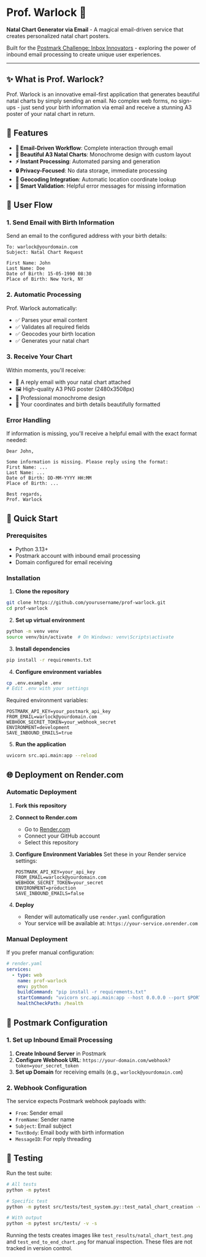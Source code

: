 # Prof. Warlock 🔮

**Natal Chart Generator via Email** - A magical email-driven service that creates personalized natal chart posters.

Built for the [Postmark Challenge: Inbox Innovators](https://postmarkapp.com/blog/announcing-the-postmark-challenge-inbox-innovators) - exploring the power of inbound email processing to create unique user experiences.

---

## ✨ What is Prof. Warlock?

Prof. Warlock is an innovative email-first application that generates beautiful natal charts by simply sending an email. No complex web forms, no sign-ups - just send your birth information via email and receive a stunning A3 poster of your natal chart in return.

## 🌟 Features

- **📧 Email-Driven Workflow**: Complete interaction through email
- **🎨 Beautiful A3 Natal Charts**: Monochrome design with custom layout
- **⚡ Instant Processing**: Automated parsing and generation
- **🔒 Privacy-Focused**: No data storage, immediate processing
- **📍 Geocoding Integration**: Automatic location coordinate lookup
- **💌 Smart Validation**: Helpful error messages for missing information

## 🔄 User Flow

### 1. Send Email with Birth Information
Send an email to the configured address with your birth details:

```
To: warlock@yourdomain.com
Subject: Natal Chart Request

First Name: John
Last Name: Doe
Date of Birth: 15-05-1990 08:30
Place of Birth: New York, NY
```

### 2. Automatic Processing
Prof. Warlock automatically:
- ✅ Parses your email content
- ✅ Validates all required fields
- ✅ Geocodes your birth location
- ✅ Generates your natal chart

### 3. Receive Your Chart
Within moments, you'll receive:
- 📧 A reply email with your natal chart attached
- 🖼️ High-quality A3 PNG poster (2480x3508px)
- 🎨 Professional monochrome design
- 📍 Your coordinates and birth details beautifully formatted

### Error Handling
If information is missing, you'll receive a helpful email with the exact format needed:

```
Dear John,

Some information is missing. Please reply using the format:
First Name: ...
Last Name: ...
Date of Birth: DD-MM-YYYY HH:MM
Place of Birth: ...

Best regards,
Prof. Warlock
```

## 🚀 Quick Start

### Prerequisites
- Python 3.13+
- Postmark account with inbound email processing
- Domain configured for email receiving

### Installation

1. **Clone the repository**
```bash
git clone https://github.com/yourusername/prof-warlock.git
cd prof-warlock
```

2. **Set up virtual environment**
```bash
python -m venv venv
source venv/bin/activate  # On Windows: venv\Scripts\activate
```

3. **Install dependencies**
```bash
pip install -r requirements.txt
```

4. **Configure environment variables**
```bash
cp .env.example .env
# Edit .env with your settings
```

Required environment variables:
```env
POSTMARK_API_KEY=your_postmark_api_key
FROM_EMAIL=warlock@yourdomain.com
WEBHOOK_SECRET_TOKEN=your_webhook_secret
ENVIRONMENT=development
SAVE_INBOUND_EMAILS=true
```

5. **Run the application**
```bash
uvicorn src.api.main:app --reload
```

## 🌐 Deployment on Render.com

### Automatic Deployment

1. **Fork this repository**
2. **Connect to Render.com**
   - Go to [Render.com](https://render.com)
   - Connect your GitHub account
   - Select this repository

3. **Configure Environment Variables**
   Set these in your Render service settings:
   ```
   POSTMARK_API_KEY=your_api_key
   FROM_EMAIL=warlock@yourdomain.com  
   WEBHOOK_SECRET_TOKEN=your_secret
   ENVIRONMENT=production
   SAVE_INBOUND_EMAILS=false
   ```

4. **Deploy**
   - Render will automatically use `render.yaml` configuration
   - Your service will be available at: `https://your-service.onrender.com`

### Manual Deployment

If you prefer manual configuration:

```yaml
# render.yaml
services:
  - type: web
    name: prof-warlock
    env: python
    buildCommand: "pip install -r requirements.txt"
    startCommand: "uvicorn src.api.main:app --host 0.0.0.0 --port $PORT"
    healthCheckPath: /health
```

## 🔧 Postmark Configuration

### 1. Set up Inbound Email Processing

1. **Create Inbound Server** in Postmark
2. **Configure Webhook URL**: `https://your-domain.com/webhook?token=your_secret_token`
3. **Set up Domain** for receiving emails (e.g., `warlock@yourdomain.com`)

### 2. Webhook Configuration

The service expects Postmark webhook payloads with:
- `From`: Sender email
- `FromName`: Sender name  
- `Subject`: Email subject
- `TextBody`: Email body with birth information
- `MessageID`: For reply threading

## 🧪 Testing

Run the test suite:

```bash
# All tests
python -m pytest

# Specific test
python -m pytest src/tests/test_system.py::test_natal_chart_creation -v

# With output
python -m pytest src/tests/ -v -s
```

Running the tests creates images like `test_results/natal_chart_test.png` and
`test_end_to_end_chart.png` for manual inspection. These files are not tracked in
version control.
